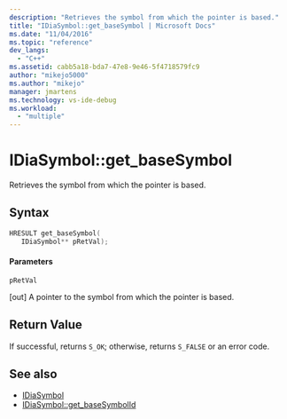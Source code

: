 ```yaml
---
description: "Retrieves the symbol from which the pointer is based."
title: "IDiaSymbol::get_baseSymbol | Microsoft Docs"
ms.date: "11/04/2016"
ms.topic: "reference"
dev_langs:
  - "C++"
ms.assetid: cabb5a18-bda7-47e8-9e46-5f4718579fc9
author: "mikejo5000"
ms.author: "mikejo"
manager: jmartens
ms.technology: vs-ide-debug
ms.workload:
  - "multiple"
---
```

# IDiaSymbol::get_baseSymbol
Retrieves the symbol from which the pointer is based.

## Syntax

```C++
HRESULT get_baseSymbol(
   IDiaSymbol** pRetVal);
```

#### Parameters
 `pRetVal`

[out] A pointer to the symbol from which the pointer is based.

## Return Value
 If successful, returns `S_OK`; otherwise, returns `S_FALSE` or an error code.

## See also
- [IDiaSymbol](../../debugger/debug-interface-access/idiasymbol.md)
- [IDiaSymbol::get_baseSymbolId](../../debugger/debug-interface-access/idiasymbol-get-basesymbolid.md)
